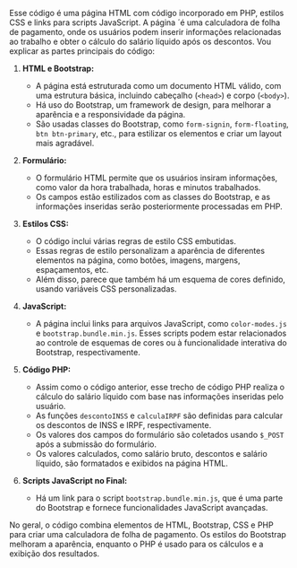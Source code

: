 Esse código é uma página HTML com código incorporado em PHP, estilos CSS e links para scripts JavaScript. A página ´é uma calculadora de folha de pagamento, onde os usuários podem inserir informações relacionadas ao trabalho e obter o cálculo do salário líquido após os descontos. Vou explicar as partes principais do código:

1. **HTML e Bootstrap:**
   - A página está estruturada como um documento HTML válido, com uma estrutura básica, incluindo cabeçalho (`<head>`) e corpo (`<body>`).
   - Há uso do Bootstrap, um framework de design, para melhorar a aparência e a responsividade da página.
   - São usadas classes do Bootstrap, como `form-signin`, `form-floating`, `btn btn-primary`, etc., para estilizar os elementos e criar um layout mais agradável.

2. **Formulário:**
   - O formulário HTML permite que os usuários insiram informações, como valor da hora trabalhada, horas e minutos trabalhados.
   - Os campos estão estilizados com as classes do Bootstrap, e as informações inseridas serão posteriormente processadas em PHP.

3. **Estilos CSS:**
   - O código inclui várias regras de estilo CSS embutidas.
   - Essas regras de estilo personalizam a aparência de diferentes elementos na página, como botões, imagens, margens, espaçamentos, etc.
   - Além disso, parece que também há um esquema de cores definido, usando variáveis CSS personalizadas.

4. **JavaScript:**
   - A página inclui links para arquivos JavaScript, como `color-modes.js` e `bootstrap.bundle.min.js`. Esses scripts podem estar relacionados ao controle de esquemas de cores ou à funcionalidade interativa do Bootstrap, respectivamente.

5. **Código PHP:**
   - Assim como o código anterior, esse trecho de código PHP realiza o cálculo do salário líquido com base nas informações inseridas pelo usuário.
   - As funções `descontoINSS` e `calculaIRPF` são definidas para calcular os descontos de INSS e IRPF, respectivamente.
   - Os valores dos campos do formulário são coletados usando `$_POST` após a submissão do formulário.
   - Os valores calculados, como salário bruto, descontos e salário líquido, são formatados e exibidos na página HTML.

6. **Scripts JavaScript no Final:**
   - Há um link para o script `bootstrap.bundle.min.js`, que é uma parte do Bootstrap e fornece funcionalidades JavaScript avançadas.

No geral, o código combina elementos de HTML, Bootstrap, CSS e PHP para criar uma calculadora de folha de pagamento. Os estilos do Bootstrap melhoram a aparência, enquanto o PHP é usado para os cálculos e a exibição dos resultados.